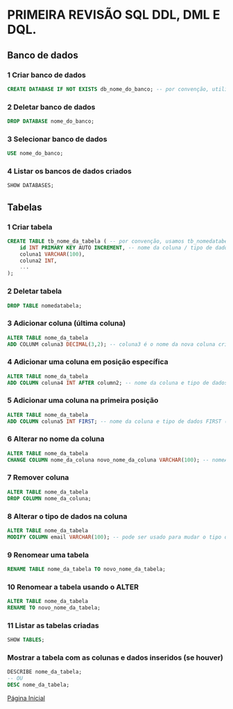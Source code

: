 # PRIMEIRA REVISÃO SQL DDL, DML E DQL.

## Banco de dados

### 1 Criar banco de dados

```SQL
CREATE DATABASE IF NOT EXISTS db_nome_do_banco; -- por convenção, utilizamos db_nomedobanco.
```

### 2 Deletar banco de dados

```SQL
DROP DATABASE nome_do_banco;
```

### 3 Selecionar banco de dados

```SQL
USE nome_do_banco;
```

### 4 Listar os bancos de dados criados

```SQL
SHOW DATABASES;
```

## Tabelas

### 1 Criar tabela

```SQL
CREATE TABLE tb_nome_da_tabela ( -- por convenção, usamos tb_nomedatabela.
    id INT PRIMARY KEY AUTO INCREMENT, -- nome da coluna / tipo de dados / exceções.
    coluna1 VARCHAR(100),
    coluna2 INT,
    ...
);
```

### 2 Deletar tabela

```SQL
DROP TABLE nomedatabela;
```
### 3 Adicionar coluna (última coluna)

```SQL
ALTER TABLE nome_da_tabela
ADD COLUNM coluna3 DECIMAL(3,2); -- coluna3 é o nome da nova coluna criada seguida do tipo de dado. 
```

### 4 Adicionar uma coluna em posição específica

```SQL
ALTER TABLE nome_da_tabela
ADD COLUMN coluna4 INT AFTER column2; -- nome da coluna e tipo de dados after (depois) da coluna2 (nome da coluna que vai anteceder a nova coluna)
```

### 5 Adicionar uma coluna na primeira posição

```SQL
ALTER TABLE nome_da_tabela
ADD COLUMN coluna5 INT FIRST; -- nome da coluna e tipo de dados FIRST (na primeira posição).
```

### 6 Alterar no nome da coluna

```SQL
ALTER TABLE nome_da_tabela
CHANGE COLUMN nome_da_coluna novo_nome_da_coluna VARCHAR(100); -- nomeAntigo novoNome tipo de dado.
```

### 7 Remover coluna

```SQL 
ALTER TABLE nome_da_tabela
DROP COLUMN nome_da_coluna;
```

### 8 Alterar o tipo de dados na coluna

```SQL
ALTER TABLE nome_da_tabela
MODIFY COLUMN email VARCHAR(100); -- pode ser usado para mudar o tipo ou até mesmo para muda a quantidade de caracteres em um tipo determinado.
```

### 9 Renomear uma tabela

```SQL
RENAME TABLE nome_da_tabela TO novo_nome_da_tabela;
```

### 10 Renomear a tabela usando o ALTER

```SQL
ALTER TABLE nome_da_tabela
RENAME TO novo_nome_da_tabela;
```

### 11 Listar as tabelas criadas

```SQL
SHOW TABLES;
```

### Mostrar a tabela com as colunas e dados inseridos (se houver)

```SQL
DESCRIBE nome_da_tabela;
-- OU
DESC nome_da_tabela;
```


[Página Inicial](../README.md)
